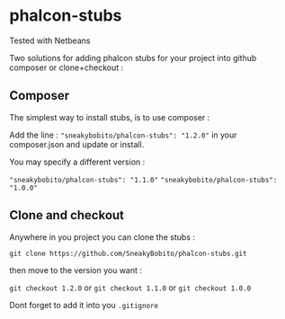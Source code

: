 phalcon-stubs
=============

Tested with Netbeans


Two solutions for adding phalcon stubs for your project into github composer or clone+checkout :

Composer 
-----------

The simplest way to install stubs, is to use composer :

Add the line : ```"sneakybobito/phalcon-stubs": "1.2.0"``` in your composer.json and update or install.

You may specify a different version :

```"sneakybobito/phalcon-stubs": "1.1.0"```  ```"sneakybobito/phalcon-stubs": "1.0.0"```




Clone and checkout
-----------

Anywhere in you project you can clone the stubs :

```git clone https://github.com/SneakyBobito/phalcon-stubs.git```

then move to the version you want : 

```git checkout 1.2.0``` or ```git checkout 1.1.0``` or ```git checkout 1.0.0```






Dont forget to add it into you ```.gitignore```
